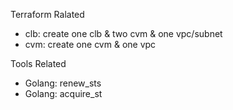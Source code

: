 Terraform Ralated
- clb: create one clb & two cvm & one vpc/subnet
- cvm: create one cvm & one vpc

Tools Related
- Golang: renew_sts
- Golang: acquire_st
